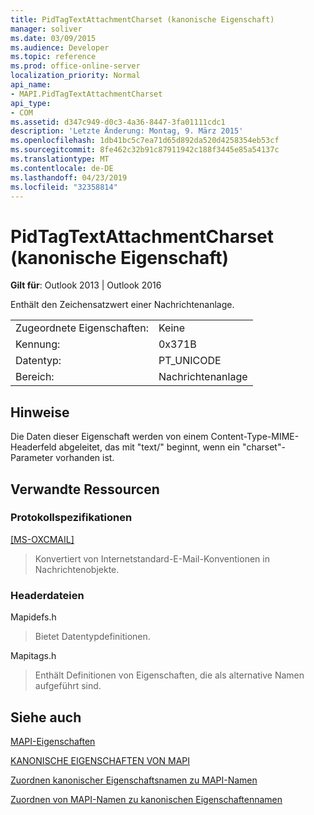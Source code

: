 ```yaml
---
title: PidTagTextAttachmentCharset (kanonische Eigenschaft)
manager: soliver
ms.date: 03/09/2015
ms.audience: Developer
ms.topic: reference
ms.prod: office-online-server
localization_priority: Normal
api_name:
- MAPI.PidTagTextAttachmentCharset
api_type:
- COM
ms.assetid: d347c949-d0c3-4a36-8447-3fa01111cdc1
description: 'Letzte Änderung: Montag, 9. März 2015'
ms.openlocfilehash: 1db41bc5c7ea71d65d892da520d4258354eb53cf
ms.sourcegitcommit: 8fe462c32b91c87911942c188f3445e85a54137c
ms.translationtype: MT
ms.contentlocale: de-DE
ms.lasthandoff: 04/23/2019
ms.locfileid: "32358814"
---
```

# <a name="pidtagtextattachmentcharset-canonical-property"></a>PidTagTextAttachmentCharset (kanonische Eigenschaft)

  
  
**Gilt für**: Outlook 2013 | Outlook 2016 
  
Enthält den Zeichensatzwert einer Nachrichtenanlage.
  
|||
|:-----|:-----|
|Zugeordnete Eigenschaften:  <br/> |Keine  <br/> |
|Kennung:  <br/> |0x371B  <br/> |
|Datentyp:  <br/> |PT_UNICODE  <br/> |
|Bereich:  <br/> |Nachrichtenanlage  <br/> |
   
## <a name="remarks"></a>Hinweise

Die Daten dieser Eigenschaft werden von einem Content-Type-MIME-Headerfeld abgeleitet, das mit "text/" beginnt, wenn ein "charset"-Parameter vorhanden ist.
  
## <a name="related-resources"></a>Verwandte Ressourcen

### <a name="protocol-specifications"></a>Protokollspezifikationen

[[MS-OXCMAIL]](https://msdn.microsoft.com/library/b60d48db-183f-4bf5-a908-f584e62cb2d4%28Office.15%29.aspx)
  
> Konvertiert von Internetstandard-E-Mail-Konventionen in Nachrichtenobjekte.
    
### <a name="header-files"></a>Headerdateien

Mapidefs.h
  
> Bietet Datentypdefinitionen.
    
Mapitags.h
  
> Enthält Definitionen von Eigenschaften, die als alternative Namen aufgeführt sind.
    
## <a name="see-also"></a>Siehe auch



[MAPI-Eigenschaften](mapi-properties.md)
  
[KANONISCHE EIGENSCHAFTEN VON MAPI](mapi-canonical-properties.md)
  
[Zuordnen kanonischer Eigenschaftsnamen zu MAPI-Namen](mapping-canonical-property-names-to-mapi-names.md)
  
[Zuordnen von MAPI-Namen zu kanonischen Eigenschaftennamen](mapping-mapi-names-to-canonical-property-names.md)

